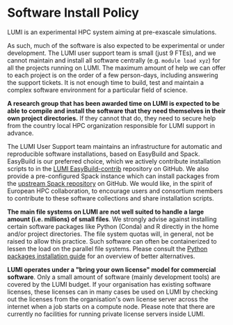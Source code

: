 # Software Install Policy

LUMI is an experimental HPC system aiming at pre-exascale simulations.

As such, much of the software is also expected to be experimental or under development. The LUMI user support team is small (just 9 FTEs), and we cannot maintain and install all software centrally (e.g. `module load xyz`) for all the projects running on LUMI. The maximum amount of help we can offer to each project is on the order of a few person-days, including answering the support tickets. It is not enough time to build, test and maintain a complex software environment for a particular field of science.

**A research group that has been awarded time on LUMI is expected to be able to compile and install the software that they need themselves in their own project directories.** If they cannot that do, they need to secure help from the country local HPC organization responsible for LUMI support in advance.

The LUMI User Support team maintains an infrastructure for automatic and reproducible software installations, based on EasyBuild and Spack. EasyBuild is our preferred choice, which we actively contribute installation scripts to in the [LUMI EasyBuild-contrib](https://github.com/Lumi-supercomputer/LUMI-EasyBuild-contrib) repository on GitHub. We also provide a pre-configured Spack instance which can install packages from the [upstream Spack repository](https://spack.readthedocs.io/en/latest/package_list.html) on GitHub. We would like, in the spirit of European HPC collaboration, to encourage users and consortium members to contribute to these software collections and share installation scripts.

**The main file systems on LUMI are not well suited to handle a large amount (i.e. millions) of small files**. We strongly advise against installing certain software packages like Python (Conda) and R directly in the home and/or project directories. The file system quotas will, in general, not be raised to allow this practice. Such software can often be containerized to lessen the load on the parallel file systems. Please consult the [Python packages installation guide](./installing/python.md) for an overview of better alternatives.

**LUMI operates under a "bring your own license" model for commercial software**. Only a small amount of software (mainly development tools) are covered by the LUMI budget. If your organisation has existing software licenses, these licenses can in many cases be used on LUMI by checking out the licenses from the organisation's own license server across the internet when a job starts on a compute node. Please note that there are currently no facilities for running private license servers inside LUMI.

